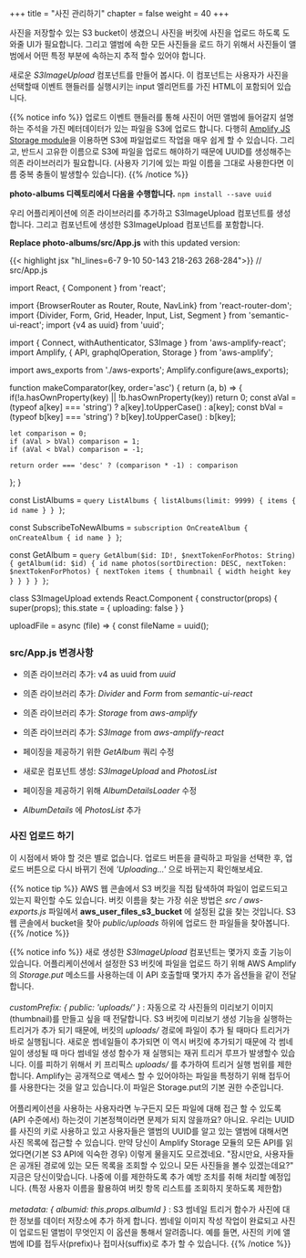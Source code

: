 +++
title = "사진 관리하기"
chapter = false
weight = 40
+++

사진을 저장할수 있는 S3 bucket이 생겼으니 사진을 버킷에 사진을 업로드 하도록 도와줄 UI가 필요합니다. 그리고 앨범에 속한 모든 사진들을 로드 하기 위해서 사진들이 앨범에서 어떤 특정 부분에 속하는지 추적 할수 있어야 합니다.

새로운 _S3ImageUpload_ 컴포넌트를 만들어 봅시다. 이 컴포넌트는 사용자가 사진을 선택할때 이벤트 핸들러를 실행시키는 input 엘리먼트를 가진 HTML이 포함되어 있습니다.

{{% notice info %}}
업로드 이벤트 핸들러를 통해 사진이 어떤 앨범에 들어갈지 설명하는 주석을 가진 메터데이터가 있는 파일을 S3에 업로드 합니다. 다행히 [Amplify JS Storage module](https://aws-amplify.github.io/amplify-js/media/storage_guide)을 이용하면 S3에 파일업로드 작업을 매우 쉽게 할 수 있습니다. 
그리고, 반드시 고유한 이름으로 S3에 파일을 업로드 해야하기 때문에 UUID를 생성해주는 의존 라이브러리가 필요합니다. (사용자 기기에 있는 파일 이름을 그대로 사용한다면 이름 중복 충돌이 발생할수 있습니다).
{{% /notice %}}
 
**photo-albums 디렉토리에서 다음을 수행합니다.** `npm install --save uuid`

우리 어플리케이션에 의존 라이브러리를 추가하고 S3ImageUpload 컴포넌트를 생성합니다. 그리고 컴포넌트에 생성한 S3ImageUpload 컴포넌트를 포함합니다.

**Replace photo-albums/src/App.js** with this updated version:
<div style="height: 660px; overflow-y: scroll;">
{{< highlight jsx "hl_lines=6-7 9-10 50-143 218-263 268-284">}}
// src/App.js

import React, { Component } from 'react';

import {BrowserRouter as Router, Route, NavLink} from 'react-router-dom';
import {Divider, Form, Grid, Header, Input, List, Segment } from 'semantic-ui-react';
import {v4 as uuid} from 'uuid';

import { Connect, withAuthenticator, S3Image } from 'aws-amplify-react';
import Amplify, { API, graphqlOperation, Storage } from 'aws-amplify';

import aws_exports from './aws-exports';
Amplify.configure(aws_exports);


function makeComparator(key, order='asc') {
  return (a, b) => {
    if(!a.hasOwnProperty(key) || !b.hasOwnProperty(key)) return 0; 
    const aVal = (typeof a[key] === 'string') ? a[key].toUpperCase() : a[key];
    const bVal = (typeof b[key] === 'string') ? b[key].toUpperCase() : b[key];
    
    let comparison = 0;
    if (aVal > bVal) comparison = 1;
    if (aVal < bVal) comparison = -1;

    return order === 'desc' ? (comparison * -1) : comparison
  };
}


const ListAlbums = `query ListAlbums {
    listAlbums(limit: 9999) {
        items {
            id
            name
        }
    }
}`;

const SubscribeToNewAlbums = `
  subscription OnCreateAlbum {
    onCreateAlbum {
      id
      name
    }
  }
`;


const GetAlbum = `query GetAlbum($id: ID!, $nextTokenForPhotos: String) {
  getAlbum(id: $id) {
    id
    name
    photos(sortDirection: DESC, nextToken: $nextTokenForPhotos) {
      nextToken
      items {
        thumbnail {
          width
          height
          key
        }
      }
    }
  }
}`;


class S3ImageUpload extends React.Component {
  constructor(props) {
    super(props);
    this.state = { uploading: false }
  }
  
  uploadFile = async (file) => {
    const fileName = uuid();

    const result = await Storage.put(
      fileName, 
      file, 
      {
        customPrefix: { public: 'uploads/' },
        metadata: { albumid: this.props.albumId }
      }
    );

    console.log('Uploaded file: ', result);
  }

  onChange = async (e) => {
    this.setState({uploading: true});
    
    let files = [];
    for (var i=0; i<e.target.files.length; i++) {
      files.push(e.target.files.item(i));
    }
    await Promise.all(files.map(f => this.uploadFile(f)));

    this.setState({uploading: false});
  }

  render() {
    return (
      <div>
        <Form.Button
          onClick={() => document.getElementById('add-image-file-input').click()}
          disabled={this.state.uploading}
          icon='file image outline'
          content={ this.state.uploading ? 'Uploading...' : 'Add Images' }
        />
        <input
          id='add-image-file-input'
          type="file"
          accept='image/*'
          multiple
          onChange={this.onChange}
          style={{ display: 'none' }}
        />
      </div>
    );
  }
}


class PhotosList extends React.Component {
  photoItems() {
    return this.props.photos.map(photo =>
      <S3Image 
        key={photo.thumbnail.key} 
        imgKey={photo.thumbnail.key.replace('public/', '')} 
        style={{display: 'inline-block', 'paddingRight': '5px'}}
      />
    );
  }

  render() {
    return (
      <div>
        <Divider hidden />
        {this.photoItems()}
      </div>
    );
  }
}


class NewAlbum extends Component {
  constructor(props) {
    super(props);
    this.state = {
      albumName: ''
      };
    }

  handleChange = (event) => {
    let change = {};
    change[event.target.name] = event.target.value;
    this.setState(change);
  }

  handleSubmit = async (event) => {
    event.preventDefault();
    const NewAlbum = `mutation NewAlbum($name: String!) {
      createAlbum(input: {name: $name}) {
        id
        name
      }
    }`;
    
    const result = await API.graphql(graphqlOperation(NewAlbum, { name: this.state.albumName }));
    console.info(`Created album with id ${result.data.createAlbum.id}`);
    this.setState({ albumName: '' })
  }

  render() {
    return (
      <Segment>
        <Header as='h3'>Add a new album</Header>
          <Input
          type='text'
          placeholder='New Album Name'
          icon='plus'
          iconPosition='left'
          action={{ content: 'Create', onClick: this.handleSubmit }}
          name='albumName'
          value={this.state.albumName}
          onChange={this.handleChange}
          />
        </Segment>
      )
    }
}


class AlbumsList extends React.Component {
  albumItems() {
    return this.props.albums.sort(makeComparator('name')).map(album =>
      <List.Item key={album.id}>
        <NavLink to={`/albums/${album.id}`}>{album.name}</NavLink>
      </List.Item>
    );
  }

  render() {
    return (
      <Segment>
        <Header as='h3'>My Albums</Header>
        <List divided relaxed>
          {this.albumItems()}
        </List>
      </Segment>
    );
  }
}
    


class AlbumDetailsLoader extends React.Component {
    constructor(props) {
        super(props);
        this.state = {
            nextTokenForPhotos: null,
            hasMorePhotos: true,
            album: null,
            loading: true
        }
    }

    async loadMorePhotos() {
        if (!this.state.hasMorePhotos) return;

        this.setState({ loading: true });
        const { data } = await API.graphql(graphqlOperation(GetAlbum, {id: this.props.id, nextTokenForPhotos: this.state.nextTokenForPhotos}));

        let album;
        if (this.state.album === null) {
            album = data.getAlbum;
        } else {
            album = this.state.album;
            album.photos.items = album.photos.items.concat(data.getAlbum.photos.items);
        }
        this.setState({ 
            album: album,
            loading: false,
            nextTokenForPhotos: data.getAlbum.photos.nextToken,
            hasMorePhotos: data.getAlbum.photos.nextToken !== null
        });
    }

    componentDidMount() {
        this.loadMorePhotos();
    }

    render() {
        return (
            <AlbumDetails 
                loadingPhotos={this.state.loading} 
                album={this.state.album} 
                loadMorePhotos={this.loadMorePhotos.bind(this)} 
                hasMorePhotos={this.state.hasMorePhotos} 
            />
        );
    }
}


class AlbumDetails extends Component {
    render() {
        if (!this.props.album) return 'Loading album...';
        return (
            <Segment>
            <Header as='h3'>{this.props.album.name}</Header>
            <S3ImageUpload albumId={this.props.album.id}/>        
            <PhotosList photos={this.props.album.photos.items} />
            {
                this.props.hasMorePhotos && 
                <Form.Button
                onClick={this.props.loadMorePhotos}
                icon='refresh'
                disabled={this.props.loadingPhotos}
                content={this.props.loadingPhotos ? 'Loading...' : 'Load more photos'}
                />
            }
            </Segment>
        )
    }
}


class AlbumsListLoader extends React.Component {
    onNewAlbum = (prevQuery, newData) => {
        // When we get data about a new album, we need to put in into an object 
        // with the same shape as the original query results, but with the new data added as well
        let updatedQuery = Object.assign({}, prevQuery);
        updatedQuery.listAlbums.items = prevQuery.listAlbums.items.concat([newData.onCreateAlbum]);
        return updatedQuery;
    }

    render() {
        return (
            <Connect 
                query={graphqlOperation(ListAlbums)}
                subscription={graphqlOperation(SubscribeToNewAlbums)} 
                onSubscriptionMsg={this.onNewAlbum}
            >
                {({ data, loading }) => {
                    if (loading) { return <div>Loading...</div>; }
                    if (!data.listAlbums) return;

                return <AlbumsList albums={data.listAlbums.items} />;
                }}
            </Connect>
        );
    }
}


class App extends Component {
  render() {
    return (
      <Router>
        <Grid padded>
          <Grid.Column>
            <Route path="/" exact component={NewAlbum}/>
            <Route path="/" exact component={AlbumsListLoader}/>

            <Route
              path="/albums/:albumId"
              render={ () => <div><NavLink to='/'>Back to Albums list</NavLink></div> }
            />
            <Route
              path="/albums/:albumId"
              render={ props => <AlbumDetailsLoader id={props.match.params.albumId}/> }
            />
          </Grid.Column>
        </Grid>
      </Router>
    );
  }
}

export default withAuthenticator(App, {includeGreetings: true});
{{< /highlight >}}
</div>

### src/App.js 변경사항
- 의존 라이브러리 추가: v4 as uuid from *uuid*

- 의존 라이브러리 추가: *Divider* and *Form* from *semantic-ui-react*

- 의존 라이브러리 추가: *Storage* from *aws-amplify*

- 의존 라이브러리 추가: *S3Image* from *aws-amplify-react*

- 페이징을 제공하기 위한  *GetAlbum* 쿼리 수정 

- 새로운 컴포넌트 생성: *S3ImageUpload* and *PhotosList*

- 페이징을 제공하기 위해 *AlbumDetailsLoader* 수정

- *AlbumDetails* 에 *PhotosList* 추가 

### 사진 업로드 하기


이 시점에서 봐야 할 것은 별로 없습니다. 업로드 버튼을 클릭하고 파일을 선택한 후, 업로드 버튼으로 다시 바뀌기 전에 *'Uploading…'* 으로 바뀌는지 확인해보세요.

{{% notice tip %}}
  AWS 웹 콘솔에서 S3 버킷을 직접 탐색하여 파일이 업로드되고 있는지 확인할 수도 있습니다. 버킷 이름을 찾는 가장 쉬운 방법은 _src / aws-exports.js_ 파일에서  __aws_user_files_s3_bucket__ 에 설정된 값을 찾는 것입니다. S3 웹 콘솔에서 bucket을 찾아 _public/uploads_ 하위에 업로드 한 파일들을 찾아봅니다.
{{% /notice %}}
 
{{% notice info %}}
  새로 생성한 _S3ImageUpload_ 컴포넌트는 몇가지 호출 기능이 있습니다. 어플리케이션에서 설정한 S3 버킷에 파일을 업로드 하기 위해 AWS Amplify의 _Storage.put_ 메소드를 사용하는데 이 API 호출할때 몇가지 추가 옵션들을 같이 전달합니다.
  <br/><br/>
  _customPrefix: { public: 'uploads/' }_  : 자동으로 각 사진들의 미리보기 이미지(thumbnail)를 만들고 싶을 때 전달합니다. S3 버킷에 미리보기 생성 기능을 실행하는 트리거가 추가 되기 때문에, 버킷의 _uploads/_ 경로에 파일이 추가 될 때마다 트리거가 바로 실행됩니다. 새로운 썸네일들이 추가되면 이 역시 버킷에 추가되기 때문에 각 썸네일이 생성될 때 마다 썸네일 생성 함수가 재 실행되는 재귀 트리거 루프가 발생할수 있습니다. 이를 피하기 위해서 키 프리픽스 _uploads/_ 를 추가하여 트리거 실행 범위를 제한합니다.
  Amplify는 공개적으로 액세스 할 수 있어야하는 파일을 특정하기 위해 접두어를 사용한다는 것을 알고 있습니다.이 파일은 Storage.put의 기본 권한 수준입니다.
  <br/><br/>
  어플리케이션을 사용하는 사용자라면 누구든지 모든 파일에 대해 접근 할 수 있도록 (API 수준에서) 하는것이 기본정책이라면 문제가 되지 않을까요? 아니요. 우리는 UUID를 사진의 키로 사용하고 있고 사용자들은 앨범의 UUID를 알고 있는 앨범에 대해서면 사진 목록에 접근할 수 있습니다.
  만약 당신이 Amplify Storage 모듈의 모든 API를 읽었다면(기본 S3 API에 익숙한 경우) 이렇게 물을지도 모르겠네요. "잠시만요, 사용자들은 공개된 경로에 있는 모든 목록을 조회할 수 있으니 모든 사진들을 볼수 있겠는데요?"
  지금은 당신이맞습니다. 나중에 이를 제한하도록 추가 예방 조치를 취해 처리할 예정입니다. (특정 사용자 이름을 활용하여 버킷 항목 리스트를 조회하지 못하도록 제한함)
  <br/><br/>
  _metadata: { albumid: this.props.albumId }_  : 
  S3 썸네일 트리거 함수가 사진에 대한 정보를 데이터 저장소에 추가 하게 합니다. 썸네일 이미지 작성 작업이 완료되고 사진이 업로드된 앨범이 무엇인지 이 옵션을 통해서 알려줍니다.
  예를 들면, 사진의 키에 앨범에 ID를 접두사(prefix)나 접미사(suffix)로 추가 할 수 있습니다. 
{{% /notice %}}
